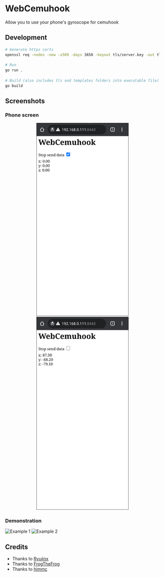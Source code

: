 # WebCemuhook

Allow you to use your phone's gyroscope for cemuhook

## Development

```sh
# Generate https certs
openssl req -nodes -new -x509 -days 3650 -keyout tls/server.key -out tls/server.crt

# Run
go run .

# Build (also includes tls and templates folders into executable file)
go build

```
## Screenshots
<h3>Phone screen</h3>
<p align="center">
  <img src="./docs/assets/1.png" width="300" />
  <img src="./docs/assets/2.png" width="300" /> 
</p>

### Demonstration

![Example 1](./docs/assets/example_1.gif)
![Example 2](./docs/assets/example_2.gif)

## Credits

- Thanks to [Ryujinx](https://github.com/Ryujinx/Ryujinx)
- Thanks to [FrogTheFrog](https://github.com/FrogTheFrog/steam-gyro-for-cemuhook)
- Thanks to [hjmmc](https://github.com/hjmmc/WebGyroForCemuhook)
